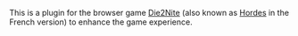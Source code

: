 This is a plugin for the browser game
[Die2Nite](http://www.die2nite.com/) (also known as
[Hordes](http://www.hordes.fr/) in the French version) to enhance the game
experience.
